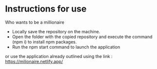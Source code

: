 # Instructions for use

Who wants to be a millionaire

- Locally save the repository on the machine.
- Open the folder with the copied repository and execute the command (npm i) to install npm packages.
- Run the npm start command to launch the application

or use the application already outlined using the link : https://milionaire.netlify.app/
